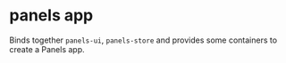 # panels app

Binds together `panels-ui`, `panels-store` and provides some containers to create a Panels app.
